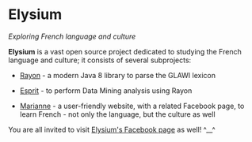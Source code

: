 # Elysium

*Exploring French language and culture*


**Elysium** is a vast open source project dedicated to studying the French language and culture; it consists of several subprojects:

* [Rayon](https://github.com/giancosta86/Rayon) - a modern Java 8 library to parse the GLAWI lexicon

* [Esprit](https://github.com/giancosta86/Esprit) - to perform Data Mining analysis using Rayon

* [Marianne](https://github.com/giancosta86/Marianne) - a user-friendly website, with a related Facebook page, to learn French - not only the language, but the culture as well


You are all invited to visit [Elysium's Facebook page](https://www.facebook.com/Elysium-Exploring-French-1864049787240701/) as well! ^\_\_^
